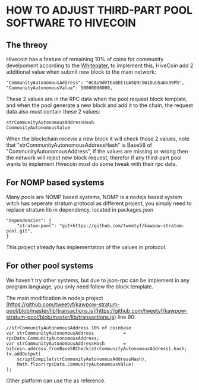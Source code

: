 # HOW TO ADJUST THIRD-PART POOL SOFTWARE TO HIVECOIN

## The threoy

Hivecoin has a feature of remaining 10% of coins for community develpoment according to the [Whitepater](https://github.com/HiveProject2021/Hivecoin/blob/main/whitepaper/README.md), to implement this, HiveCoin add 2 additional value when submit new block to the main network:

    "CommunityAutonomousAddress": "HCAo9dVTEo8EE1UASQ9cSW1DuU5aDo39Ph",
    "CommunityAutonomousValue": 50000000000,

These 2 values are in the RPC data when the pool request block template, and when the pool generate a new block and add it to the chain, the request data also must contain these 2 values:

    strCommunityAutonomousAddressHash
    CommunityAutonomousValue

When the blockchain recevie a new block it will check those 2 values, note that "strCommunityAutonomousAddressHash" is Base58 of "CommunityAutonomousAddress", if the values are missing or wrong then the network will reject new block request, therefor if any third-part pool wants to implement Hivecoin must do some tweak with their rpc data.

## For NOMP based systems

Many pools are NOMP based systems, NOMP is a nodejs based system witch has seperate stratum protocol as different project, you simply need to replace stratum lib in dependency, located in packages.json

    "dependencies": {
        "stratum-pool": "git+https://github.com/tweetyf/kawpow-stratum-pool.git",
    }

This project already has implementation of the values in protocol.

## For other pool systems

We haven't try other systems, but due to json-rpc can be implement in any program language, you only need follow the block template.

The main modification in nodejs project [https://github.com/tweetyf/kawpow-stratum-pool/blob/master/lib/transactions.js](https://github.com/tweetyf/kawpow-stratum-pool/blob/master/lib/transactions.js) line 90:

    //strCommunityAutonomousAddress 10% of coinbase
    var strCommunityAutonomousAddress           = rpcData.CommunityAutonomousAddress;
    var strCommunityAutonomousAddressHash       = bitcoin.address.fromBase58Check(strCommunityAutonomousAddress).hash;
    tx.addOutput(
        scriptCompile(strCommunityAutonomousAddressHash),
        Math.floor(rpcData.CommunityAutonomousValue)
    );

Other platform can use the as reference.
